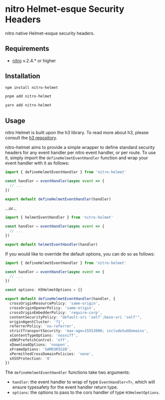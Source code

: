 # nitro Helmet-esque Security Headers

nitro native Helmet-esque security headers.

## Requirements

- [nitro](https://nitro.unjs.io) v.2.4.\* or higher

## Installation

```bash
npm install nitro-helmet
```

```bash
pnpm add nitro-helmet
```

```bash
yarn add nitro-helmet
```

## Usage

nitro Helmet is built upon the h3 library. To read more about h3, please consult the [h3 repository](https://github.com/unjs/h3).

nitro-helmet aims to provide a simple wrapper to define standard security headers for any event handler per nitro event handler, or per route. To use it, simply import the `defineHelmetEventHandler` function and wrap your event handler with it as follows:

```ts
import { defineHelmetEventHandler } from 'nitro-helmet'

const handler = eventHandler(async event => {
  // ...
})

export default defineHelmetEventHandler(handler)
```

...or...

```ts
import { helmetEventHandler } from 'nitro-helmet'

const handler = eventHandler(async event => {
  // ...
})

export default helmetEventHandler(handler)
```

If you would like to override the default options, you can do so as follows:

```ts
import { defineHelmetEventHandler } from 'nitro-helmet'

const handler = eventHandler(async event => {
  // ...
})

const options: H3HelmetOptions = {}

export default defineHelmetEventHandler(handler, {
  crossOriginResourcePolicy: 'same-origin',
  crossOriginOpenerPolicy: 'same-origin',
  crossOriginEmbedderPolicy: 'require-corp',
  contentSecurityPolicy: "default-src 'self';base-uri 'self'",
  originAgentCluster: '?1',
  referrerPolicy: 'no-referrer',
  strictTransportSecurity: 'max-age=15552000; includeSubDomains',
  xContentTypeOptions: 'nosniff',
  xDNSPrefetchControl: 'off',
  xDownloadOptions: 'noopen',
  xFrameOptions: 'SAMEORIGIN',
  xPermittedCrossDomainPolicies: 'none',
  xXSSProtection: '0'
})
```

The `defineHelmetEventHandler` functions take two arguments:

- `handler`: the event handler to wrap of type `EventHandler<T>`, which will ensure typesafety for the event handler return type.
- `options`: the options to pass to the cors handler of type `H3HelmetOptions`.
